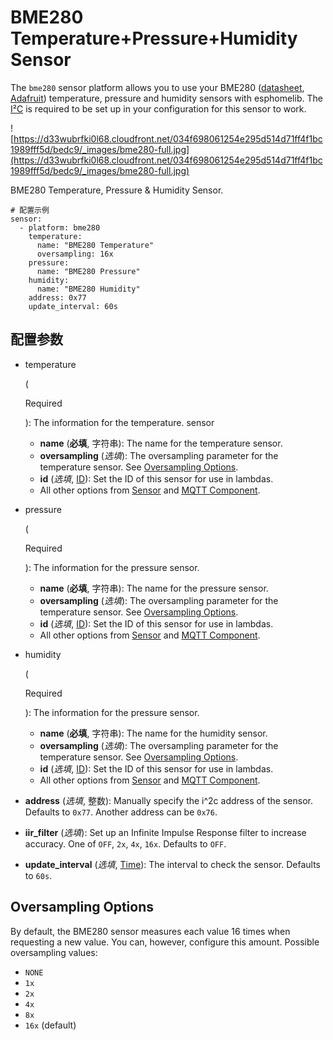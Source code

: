 # BME280 Temperature+Pressure+Humidity Sensor

The `bme280` sensor platform allows you to use your BME280 ([datasheet](https://cdn-shop.adafruit.com/datasheets/BST-BME280_DS001-10.pdf), [Adafruit](https://www.adafruit.com/product/2652)) temperature, pressure and humidity sensors with esphomelib. The [I²C](https://esphome.io/components/i2c#i2c) is required to be set up in your configuration for this sensor to work.

![https://d33wubrfki0l68.cloudfront.net/034f698061254e295d514d71ff4f1bc1989fff5d/bedc9/_images/bme280-full.jpg](https://d33wubrfki0l68.cloudfront.net/034f698061254e295d514d71ff4f1bc1989fff5d/bedc9/_images/bme280-full.jpg)

BME280 Temperature, Pressure & Humidity Sensor.

```
# 配置示例
sensor:
  - platform: bme280
    temperature:
      name: "BME280 Temperature"
      oversampling: 16x
    pressure:
      name: "BME280 Pressure"
    humidity:
      name: "BME280 Humidity"
    address: 0x77
    update_interval: 60s
```

## **配置参数**

- temperature

   

  (

  Required

  ): The information for the temperature. sensor

  - **name** (**必填**, 字符串): The name for the temperature sensor.
  - **oversampling** (*选填*): The oversampling parameter for the temperature sensor. See [Oversampling Options](https://esphome.io/components/sensor/bme280#bme280-oversampling).
  - **id** (*选填*, [ID](esphome/guides/configuration-types#id)): Set the ID of this sensor for use in lambdas.
  - All other options from [Sensor](https://esphome.io/components/sensor/#config-sensor) and [MQTT Component](https://esphome.io/components/mqtt#config-mqtt-component).

- pressure

   

  (

  Required

  ): The information for the pressure sensor.

  - **name** (**必填**, 字符串): The name for the pressure sensor.
  - **oversampling** (*选填*): The oversampling parameter for the temperature sensor. See [Oversampling Options](https://esphome.io/components/sensor/bme280#bme280-oversampling).
  - **id** (*选填*, [ID](esphome/guides/configuration-types#id)): Set the ID of this sensor for use in lambdas.
  - All other options from [Sensor](https://esphome.io/components/sensor/#config-sensor) and [MQTT Component](https://esphome.io/components/mqtt#config-mqtt-component).

- humidity

   

  (

  Required

  ): The information for the pressure sensor.

  - **name** (**必填**, 字符串): The name for the humidity sensor.
  - **oversampling** (*选填*): The oversampling parameter for the temperature sensor. See [Oversampling Options](https://esphome.io/components/sensor/bme280#bme280-oversampling).
  - **id** (*选填*, [ID](esphome/guides/configuration-types#id)): Set the ID of this sensor for use in lambdas.
  - All other options from [Sensor](https://esphome.io/components/sensor/#config-sensor) and [MQTT Component](https://esphome.io/components/mqtt#config-mqtt-component).

- **address** (*选填*, 整数): Manually specify the i^2c address of the sensor. Defaults to `0x77`. Another address can be `0x76`.

- **iir_filter** (*选填*): Set up an Infinite Impulse Response filter to increase accuracy. One of `OFF`, `2x`, `4x`, `16x`. Defaults to `OFF`.

- **update_interval** (*选填*, [Time](https://esphome.io/guides/configuration-types#config-time)): The interval to check the sensor. Defaults to `60s`.



## Oversampling Options

By default, the BME280 sensor measures each value 16 times when requesting a new value. You can, however, configure this amount. Possible oversampling values:

- `NONE`
- `1x`
- `2x`
- `4x`
- `8x`
- `16x` (default)
